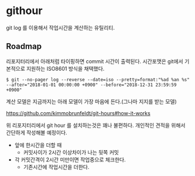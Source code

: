 # githour

git log 를 이용해서 작업시간을 계산하는 유틸리티.

## Roadmap
리포지터리에서 아래처럼 타이핑하면 commit 시간이 출력된다.
시간포맷은 git에서 기본적으로 지원하는 ISO8601 방식을 채택했다.

```
$ git --no-pager log --reverse --date=iso --pretty=format:"%ad %an %s" --after="2018-01-01 00:00:00 +0900" --before="2018-12-31 23:59:59 +0900"
```

계산 모델은 지금까지는 아래 모델이 가장 마음에 든다.(그나마 지지를 받는 모델)

https://github.com/kimmobrunfeldt/git-hours#how-it-works

위 리포지터리에서 git hour 를 설치하는것은 꽤나 불편하다.
개인적인 견적을 위해서 간단하게 작성해볼 예정이다.

- 앞에 한시간을 더할 때
    - 커밋사이가 2시간 이상차이가 나는 뒷쪽 커밋
- 각 커밋간격이 2시간 미만이면 작업중으로 체크한다.
    - 기존시간에 작업시간을 더한다.
